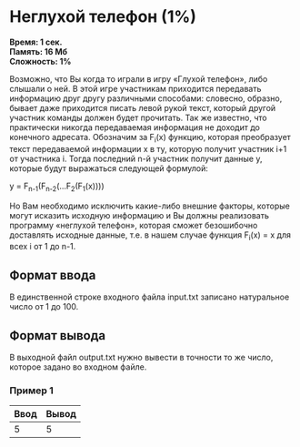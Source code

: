<h1 class="title">Неглухой телефон (1%)</h1>
<p><b>Время: 1 сек.<br>Память: 16 Мб<br>Сложность: 1%</b></p>
<p>Возможно, что Вы когда то играли в игру «Глухой телефон», либо слышали о ней. В этой игре участникам приходится передавать информацию друг другу различными способами: словесно, образно, бывает даже приходится писать левой рукой текст, который другой участник команды должен будет прочитать. Так же известно, что практически никогда передаваемая информация не доходит до конечного адресата. Обозначим за F<sub>i</sub>(x) функцию, которая преобразует текст передаваемой информации x в ту, которую получит участник i+1 от участника i. Тогда последний n-й участник получит данные y, которые будут выражаться следующей формулой:</p>
<p>y = F<sub>n-1</sub>(F<sub>n-2</sub>(…F<sub>2</sub>(F<sub>1</sub>(x))))</p>
<p>Но Вам необходимо исключить какие-либо внешние факторы, которые могут исказить исходную информацию и Вы должны реализовать программу «неглухой телефон», которая сможет безошибочно доставлять исходные данные, т.е. в нашем случае функция F<sub>i</sub>(x) = x для всех i от 1 до n-1.</p>
   <h2>Формат ввода</h2>
   <p>В единственной строке входного файла input.txt записано натуральное число от 1 до 100.</p>
   <h2>Формат вывода</h2>
   <p>В выходной файл output.txt нужно вывести в точности то же число, которое задано во входном файле.</p>
   <h3>Пример 1</h3>
   <table class="sample-tests">
      <thead>
         <tr>
            <th>Ввод</th>
            <th>Вывод</th>
         </tr>
      </thead>
      <tbody>
         <tr>
            <td>5
</td>
            <td>5
</td>
         </tr>
      </tbody>
   </table>